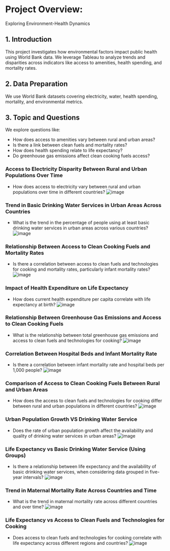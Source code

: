 # Project Overview: 

Exploring Environment-Health Dynamics

## 1. Introduction

This project investigates how environmental factors impact public health using World Bank data. We leverage Tableau to analyze trends and disparities across indicators like access to amenities, health spending, and mortality rates.

## 2. Data Preparation

We use World Bank datasets covering electricity, water, health spending, mortality, and environmental metrics.

## 3. Topic and Questions

We explore questions like:
- How does access to amenities vary between rural and urban areas?
- Is there a link between clean fuels and mortality rates?
- How does health spending relate to life expectancy?
- Do greenhouse gas emissions affect clean cooking fuels access?

### Access to Electricity Disparity Between Rural and Urban Populations Over Time
- How does access to electricity vary between rural and urban populations over time in different countries?
  ![image](snapshots/1.png)

### Trend in Basic Drinking Water Services in Urban Areas Across Countries
- What is the trend in the percentage of people using at least basic drinking water services in urban areas across various countries?
  ![image](snapshots/2.png)

### Relationship Between Access to Clean Cooking Fuels and Mortality Rates
- Is there a correlation between access to clean fuels and technologies for cooking and mortality rates, particularly infant mortality rates?
  ![image](snapshots/3.png)

### Impact of Health Expenditure on Life Expectancy
- How does current health expenditure per capita correlate with life expectancy at birth?
  ![image](snapshots/4.png)

### Relationship Between Greenhouse Gas Emissions and Access to Clean Cooking Fuels
- What is the relationship between total greenhouse gas emissions and access to clean fuels and technologies for cooking?
  ![image](snapshots/5.png)

### Correlation Between Hospital Beds and Infant Mortality Rate
- Is there a correlation between infant mortality rate and hospital beds per 1,000 people?
  ![image](snapshots/6.png)

### Comparison of Access to Clean Cooking Fuels Between Rural and Urban Areas
- How does the access to clean fuels and technologies for cooking differ between rural and urban populations in different countries?
  ![image](snapshots/7.png)

### Urban Population Growth VS Drinking Water Service
- Does the rate of urban population growth affect the availability and quality of drinking water services in urban areas?
  ![image](snapshots/8.png)

### Life Expectancy vs Basic Drinking Water Service (Using Groups)
- Is there a relationship between life expectancy and the availability of basic drinking water services, when considering data grouped in five-year intervals?
  ![image](snapshots/9.png)

### Trend in Maternal Mortality Rate Across Countries and Time
- What is the trend in maternal mortality rate across different countries and over time?
  ![image](snapshots/10.png)

### Life Expectancy vs Access to Clean Fuels and Technologies for Cooking
- Does access to clean fuels and technologies for cooking correlate with life expectancy across different regions and countries?
  ![image](snapshots/11.png)
